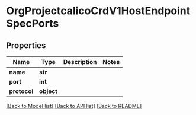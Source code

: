 # OrgProjectcalicoCrdV1HostEndpointSpecPorts

## Properties
Name | Type | Description | Notes
------------ | ------------- | ------------- | -------------
**name** | **str** |  | 
**port** | **int** |  | 
**protocol** | [**object**](.md) |  | 

[[Back to Model list]](../README.md#documentation-for-models) [[Back to API list]](../README.md#documentation-for-api-endpoints) [[Back to README]](../README.md)


